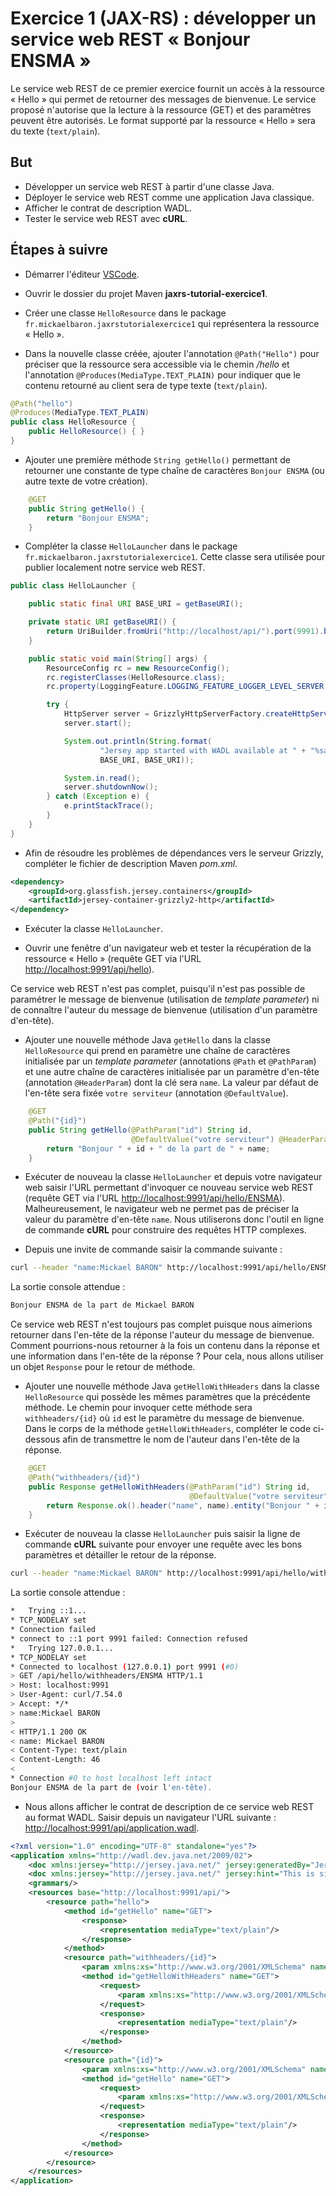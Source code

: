 # Exercice 1 (JAX-RS) : développer un service web REST « Bonjour ENSMA »

Le service web REST de ce premier exercice fournit un accès à la ressource « Hello » qui permet de retourner des messages de bienvenue. Le service proposé n'autorise que la lecture à la ressource (GET) et des paramètres peuvent être autorisés. Le format supporté par la ressource « Hello » sera du texte (`text/plain`).

## But

- Développer un service web REST à partir d'une classe Java.
- Déployer le service web REST comme une application Java classique.
- Afficher le contrat de description WADL.
- Tester le service web REST avec **cURL**.

## Étapes à suivre

- Démarrer l'éditeur [VSCode](https://code.visualstudio.com/ "Visual Studio Code").

- Ouvrir le dossier du projet Maven **jaxrs-tutorial-exercice1**.

- Créer une classe `HelloResource` dans le package `fr.mickaelbaron.jaxrstutorialexercice1` qui représentera la ressource « Hello ».

- Dans la nouvelle classe créée, ajouter l'annotation `@Path("Hello")` pour préciser que la ressource sera accessible via le chemin _/hello_ et l'annotation `@Produces(MediaType.TEXT_PLAIN)` pour indiquer que le contenu retourné au client sera de type texte (`text/plain`).

```java
@Path("hello")
@Produces(MediaType.TEXT_PLAIN)
public class HelloResource {
    public HelloResource() { }
}
```

- Ajouter une première méthode `String getHello()` permettant de retourner une constante de type chaîne de caractères `Bonjour ENSMA` (ou autre texte de votre création).

```java
    @GET
    public String getHello() {
        return "Bonjour ENSMA";
    }
```

- Compléter la classe `HelloLauncher` dans le package `fr.mickaelbaron.jaxrstutorialexercice1`. Cette classe sera utilisée pour publier localement notre service web REST.

```java
public class HelloLauncher {

    public static final URI BASE_URI = getBaseURI();

    private static URI getBaseURI() {
        return UriBuilder.fromUri("http://localhost/api/").port(9991).build();
    }

    public static void main(String[] args) {
        ResourceConfig rc = new ResourceConfig();
        rc.registerClasses(HelloResource.class);
        rc.property(LoggingFeature.LOGGING_FEATURE_LOGGER_LEVEL_SERVER, Level.WARNING.getName());

        try {
            HttpServer server = GrizzlyHttpServerFactory.createHttpServer(BASE_URI, rc);
            server.start();

            System.out.println(String.format(
                    "Jersey app started with WADL available at " + "%sapplication.wadl\nHit enter to stop it...",
                    BASE_URI, BASE_URI));

            System.in.read();
            server.shutdownNow();
        } catch (Exception e) {
            e.printStackTrace();
        }
    }
}
```

- Afin de résoudre les problèmes de dépendances vers le serveur Grizzly, compléter le fichier de description Maven _pom.xml_.

```xml
<dependency>
    <groupId>org.glassfish.jersey.containers</groupId>
    <artifactId>jersey-container-grizzly2-http</artifactId>
</dependency>
```

- Exécuter la classe `HelloLauncher`.

- Ouvrir une fenêtre d'un navigateur web et tester la récupération de la ressource « Hello » (requête GET via l'URL <http://localhost:9991/api/hello>).

Ce service web REST n'est pas complet, puisqu'il n'est pas possible de paramétrer le message de bienvenue (utilisation de _template parameter_) ni de connaître l'auteur du message de bienvenue (utilisation d'un paramètre d'en-tête).

- Ajouter une nouvelle méthode Java `getHello` dans la classe `HelloResource` qui prend en paramètre une chaîne de caractères initialisée par un _template parameter_ (annotations `@Path` et `@PathParam`) et une autre chaîne de caractères initialisée par un paramètre d'en-tête (annotation `@HeaderParam`) dont la clé sera `name`. La valeur par défaut de l'en-tête sera fixée `votre serviteur` (annotation `@DefaultValue`).

```java
    @GET
    @Path("{id}")
    public String getHello(@PathParam("id") String id,
                           @DefaultValue("votre serviteur") @HeaderParam("name") String name) {
        return "Bonjour " + id + " de la part de " + name;
    }
```

- Exécuter de nouveau la classe `HelloLauncher` et depuis votre navigateur web saisir l'URL permettant d'invoquer ce nouveau service web REST (requête GET via l'URL <http://localhost:9991/api/hello/ENSMA>). Malheureusement, le navigateur web ne permet pas de préciser la valeur du paramètre d'en-tête `name`. Nous utiliserons donc l'outil en ligne de commande **cURL** pour construire des requêtes HTTP complexes.

- Depuis une invite de commande saisir la commande suivante :

```bash
curl --header "name:Mickael BARON" http://localhost:9991/api/hello/ENSMA
```

La sortie console attendue :

```bash
Bonjour ENSMA de la part de Mickael BARON
```

Ce service web REST n'est toujours pas complet puisque nous aimerions retourner dans l'en-tête de la réponse l'auteur du message de bienvenue. Comment pourrions-nous retourner à la fois un contenu dans la réponse et une information dans l'en-tête de la réponse ? Pour cela, nous allons utiliser un objet `Response` pour le retour de méthode.

- Ajouter une nouvelle méthode Java `getHelloWithHeaders` dans la classe `HelloResource` qui possède les mêmes paramètres que la précédente méthode. Le chemin pour invoquer cette méthode sera `withheaders/{id}` où `id` est le paramètre du message de bienvenue. Dans le corps de la méthode `getHelloWithHeaders`, compléter le code ci-dessous afin de transmettre le nom de l'auteur dans l'en-tête de la réponse.

```java
    @GET
    @Path("withheaders/{id}")
    public Response getHelloWithHeaders(@PathParam("id") String id,
                                        @DefaultValue("votre serviteur") @HeaderParam("name") String name) {
        return Response.ok().header("name", name).entity("Bonjour " + id + " de la part de (voir l'en-tête).").build();
    }
```

- Exécuter de nouveau la classe `HelloLauncher` puis saisir la ligne de commande **cURL** suivante pour envoyer une requête avec les bons paramètres et détailler le retour de la réponse.

```bash
curl --header "name:Mickael BARON" http://localhost:9991/api/hello/withheaders/ENSMA -v
```

La sortie console attendue :

```bash
*   Trying ::1...
* TCP_NODELAY set
* Connection failed
* connect to ::1 port 9991 failed: Connection refused
*   Trying 127.0.0.1...
* TCP_NODELAY set
* Connected to localhost (127.0.0.1) port 9991 (#0)
> GET /api/hello/withheaders/ENSMA HTTP/1.1
> Host: localhost:9991
> User-Agent: curl/7.54.0
> Accept: */*
> name:Mickael BARON
>
< HTTP/1.1 200 OK
< name: Mickael BARON
< Content-Type: text/plain
< Content-Length: 46
<
* Connection #0 to host localhost left intact
Bonjour ENSMA de la part de (voir l'en-tête).
```

- Nous allons afficher le contrat de description de ce service web REST au format WADL. Saisir depuis un navigateur l'URL suivante : <http://localhost:9991/api/application.wadl>.

```xml
<?xml version="1.0" encoding="UTF-8" standalone="yes"?>
<application xmlns="http://wadl.dev.java.net/2009/02">
    <doc xmlns:jersey="http://jersey.java.net/" jersey:generatedBy="Jersey: 3.0.2 2021-04-23 08:09:46"/>
    <doc xmlns:jersey="http://jersey.java.net/" jersey:hint="This is simplified WADL with user and core resources only. To get full WADL with extended resources use the query parameter detail. Link: http://localhost:9991/api/application.wadl?detail=true"/>
    <grammars/>
    <resources base="http://localhost:9991/api/">
        <resource path="hello">
            <method id="getHello" name="GET">
                <response>
                    <representation mediaType="text/plain"/>
                </response>
            </method>
            <resource path="withheaders/{id}">
                <param xmlns:xs="http://www.w3.org/2001/XMLSchema" name="id" style="template" type="xs:string"/>
                <method id="getHelloWithHeaders" name="GET">
                    <request>
                        <param xmlns:xs="http://www.w3.org/2001/XMLSchema" name="name" style="header" type="xs:string" default="votre serviteur"/>
                    </request>
                    <response>
                        <representation mediaType="text/plain"/>
                    </response>
                </method>
            </resource>
            <resource path="{id}">
                <param xmlns:xs="http://www.w3.org/2001/XMLSchema" name="id" style="template" type="xs:string"/>
                <method id="getHello" name="GET">
                    <request>
                        <param xmlns:xs="http://www.w3.org/2001/XMLSchema" name="name" style="header" type="xs:string" default="votre serviteur"/>
                    </request>
                    <response>
                        <representation mediaType="text/plain"/>
                    </response>
                </method>
            </resource>
        </resource>
    </resources>
</application>
```
